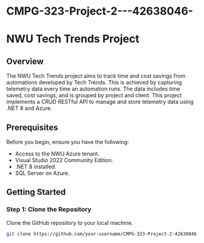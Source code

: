 # CMPG-323-Project-2---42638046-

# NWU Tech Trends Project

## Overview

The NWU Tech Trends project aims to track time and cost savings from automations developed by Tech Trends. This is achieved by capturing telemetry data every time an automation runs. The data includes time saved, cost savings, and is grouped by project and client. This project implements a CRUD RESTful API to manage and store telemetry data using .NET 8 and Azure.

## Prerequisites

Before you begin, ensure you have the following:
- Access to the NWU Azure tenant.
- Visual Studio 2022 Community Edition.
- .NET 8 installed.
- SQL Server on Azure.

## Getting Started

### Step 1: Clone the Repository
Clone the GitHub repository to your local machine.
```bash
git clone https://github.com/your-username/CMPG-323-Project-2-42638046.git

